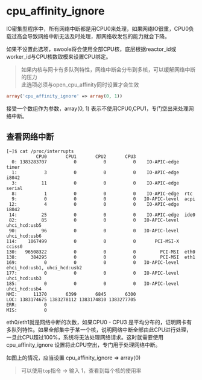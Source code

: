 # cpu_affinity_ignore

IO密集型程序中，所有网络中断都是用CPU0来处理，如果网络IO很重，CPU0负载过高会导致网络中断无法及时处理，那网络收发包的能力就会下降。

如果不设置此选项，swoole将会使用全部CPU核，底层根据reactor_id或worker_id与CPU核数取模来设置CPU绑定。

> 如果内核与网卡有多队列特性，网络中断会分布到多核，可以缓解网络中断的压力  
> 此选项必须与open_cpu_affinity同时设置才会生效  

```php
array('cpu_affinity_ignore' => array(0, 1))
```

接受一个数组作为参数，array(0, 1) 表示不使用CPU0,CPU1，专门空出来处理网络中断。

查看网络中断
----
```shell
[~]$ cat /proc/interrupts 
           CPU0       CPU1       CPU2       CPU3       
  0: 1383283707          0          0          0    IO-APIC-edge  timer
  1:          3          0          0          0    IO-APIC-edge  i8042
  3:         11          0          0          0    IO-APIC-edge  serial
  8:          1          0          0          0    IO-APIC-edge  rtc
  9:          0          0          0          0   IO-APIC-level  acpi
 12:          4          0          0          0    IO-APIC-edge  i8042
 14:         25          0          0          0    IO-APIC-edge  ide0
 82:         85          0          0          0   IO-APIC-level  uhci_hcd:usb5
 90:         96          0          0          0   IO-APIC-level  uhci_hcd:usb6
114:    1067499          0          0          0       PCI-MSI-X  cciss0
130:   96508322          0          0          0         PCI-MSI  eth0
138:     384295          0          0          0         PCI-MSI  eth1
169:          0          0          0          0   IO-APIC-level  ehci_hcd:usb1, uhci_hcd:usb2
177:          0          0          0          0   IO-APIC-level  uhci_hcd:usb3
185:          0          0          0          0   IO-APIC-level  uhci_hcd:usb4
NMI:      11370       6399       6845       6300 
LOC: 1383174675 1383278112 1383174810 1383277705 
ERR:          0
MIS:          0
```

eth0/eth1就是网络中断的次数，如果CPU0 - CPU3 是平均分布的，证明网卡有多队列特性。如果全部集中于某一个核，说明网络中断全部由此CPU进行处理，一旦此CPU超过100%，系统将无法处理网络请求。这时就需要使用 cpu_affinity_ignore 设置将此CPU空出，专门用于处理网络中断。

如图上的情况，应当设置 cpu_affinity_ignore => array(0)

> 可以使用`top`指令 -> 输入 1，查看到每个核的使用率  
